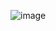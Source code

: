 
![image](https://github.com/shekhsahil/Wise_Words/assets/91855497/4215d7ba-c3e3-4918-9021-01784c4a7594)
